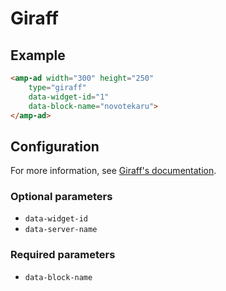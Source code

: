 <!---
Copyright 2017 The AMP HTML Authors. All Rights Reserved.

Licensed under the Apache License, Version 2.0 (the "License");
you may not use this file except in compliance with the License.
You may obtain a copy of the License at

      http://www.apache.org/licenses/LICENSE-2.0

Unless required by applicable law or agreed to in writing, software
distributed under the License is distributed on an "AS-IS" BASIS,
WITHOUT WARRANTIES OR CONDITIONS OF ANY KIND, either express or implied.
See the License for the specific language governing permissions and
limitations under the License.
-->

# Giraff

## Example

```html
<amp-ad width="300" height="250"
    type="giraff"
    data-widget-id="1"
    data-block-name="novotekaru">
</amp-ad>
```

## Configuration

For more information, see  [Giraff's documentation](https://www.giraff.io/help).

### Optional parameters

- `data-widget-id`
- `data-server-name`

### Required parameters

- `data-block-name`
